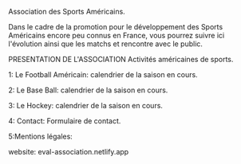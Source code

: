 Association des Sports Américains.

Dans le cadre de la promotion pour le développement des Sports Américains
encore peu connus en France, vous pourrez suivre ici l'évolution ainsi que
les matchs et rencontre avec le public.

  PRESENTATION DE L'ASSOCIATION
Activités américaines de sports.

1: Le Football Américain:
  calendrier de la saison en cours.

2: Le Base Ball:
  calendrier de la saison en cours.

3: Le Hockey:
  calendrier de la saison en cours.

4: Contact:
   Formulaire de contact.

5:Mentions légales:


website: eval-association.netlify.app
